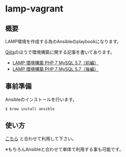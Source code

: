 # lamp-vagrant

## 概要
LAMP環境を作成する為のAnsibleのplaybookになります。

[Qiita](http://qiita.com/)のほうで環境構築に関する記事を書いてあります。

- [LAMP 環境構築 PHP 7 MySQL 5.7（前編）](http://qiita.com/keita-nishimoto/items/5441244604fbc6db7907)
- [LAMP 環境構築 PHP 7 MySQL 5.7（後編）](http://qiita.com/keita-nishimoto/items/7d0a8d6e24c1861d799f)

## 事前準備
Ansibleのインストールを行います。

```
$ brew install ansible
```

## 使い方

[こちら](https://github.com/keita-nishimoto/lamp-vagrant) と合わせて利用して下さい。

※もちろんAnsibleと合わせて単体で利用する事も可能です。

